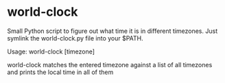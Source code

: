 world-clock
===========

Small Python script to figure out what time it is in different timezones. Just symlink the world-clock.py file into your $PATH.

Usage: world-clock [timezone]

world-clock matches the entered timezone against a list of all timezones and prints the local time in all of them
